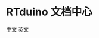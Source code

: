 # RTduino 文档中心

<!-- > 💪Docsify使用指南，使用Typora+Docsify打造最强、最轻量级的个人&团队文档。 -->

<!-- [开始使用](/README.md) [RT-Thread](rt-thread/README.md) -->
[中文](/README.md) [英文](/README_en.md)